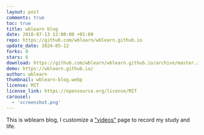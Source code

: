 ```yaml
---
layout: post
comments: true
toc: true
title: wblearn blog
date: 2018-07-13 12:00:00 +01:00
repo: https://github.com/wblearn/wblearn.github.io
update_date: 2024-05-12
forks: 0
stars: 6
download: https://github.com/wblearn/wblearn.github.io/archive/master.zip
demo: https://wblearn.github.io/
author: wblearn
thumbnail: wblearn-blog.webp
license: MIT
license_link: https://opensource.org/license/MIT
carousel:
  - 'screenshot.png'
---
```


This is wblearn blog, I customize a ["videos"](https://wblearn.github.io/videos/) page to record my study and life.
